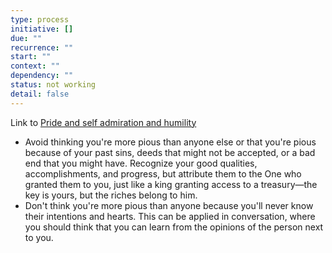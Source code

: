 ```yaml
---
type: process
initiative: []
due: ""
recurrence: ""
start: ""
context: ""
dependency: ""
status: not working
detail: false
---
```


Link to [Pride and self admiration and humility](Initiatives/bad%20traits/Pride%20and%20self%20admiration%20and%20humility.md)

* Avoid thinking you're more pious than anyone else or that you're pious because of your past sins, deeds that might not be accepted, or a bad end that you might have. Recognize your good qualities, accomplishments, and progress, but attribute them to the One who granted them to you, just like a king granting access to a treasury—the key is yours, but the riches belong to him.
* Don't think you're more pious than anyone because you'll never know their intentions and hearts. This can be applied in conversation, where you should think that you can learn from the opinions of the person next to you.
